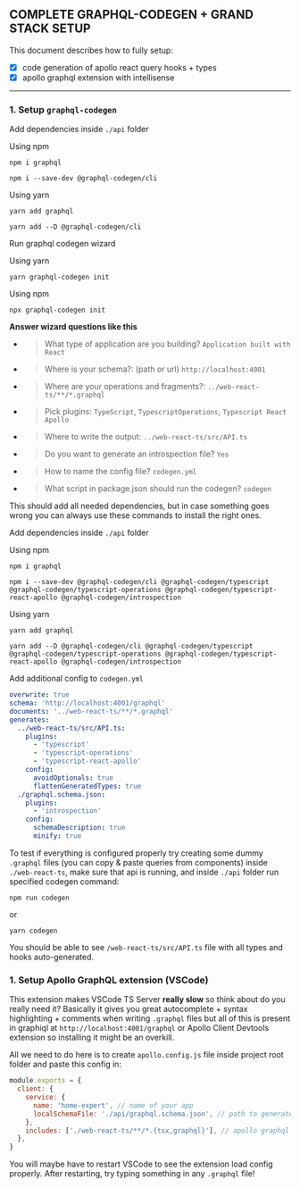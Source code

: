 ## COMPLETE GRAPHQL-CODEGEN + GRAND STACK SETUP

This document describes how to fully setup:

- [x] code generation of apollo react query hooks + types
- [x] apollo graphql extension with intellisense

---

### 1. Setup `graphql-codegen`

Add dependencies inside `./api` folder

Using npm

```shell
npm i graphql
```

```shell
npm i --save-dev @graphql-codegen/cli
```

Using yarn

```shell
yarn add graphql
```

```shell
yarn add --D @graphql-codegen/cli
```

Run graphql codegen wizard

Using yarn

```shell
yarn graphql-codegen init
```

Using npm

```shell
npx graphql-codegen init
```

**Answer wizard questions like this**

- > What type of application are you building? `Application built with React`
- > Where is your schema?: (path or url) `http://localhost:4001`
- > Where are your operations and fragments?: `../web-react-ts/**/*.graphql`
- > Pick plugins: `TypeScript`, `TypescriptOperations`, `Typescript React Apollo`
- > Where to write the output: `../web-react-ts/src/API.ts`
- > Do you want to generate an introspection file? `Yes`
- > How to name the config file? `codegen.yml`
- > What script in package.json should run the codegen? `codegen`

This should add all needed dependencies, but in case something goes wrong you can always use these commands to install the right ones.

Add dependencies inside `./api` folder

Using npm

```shell
npm i graphql
```

```shell
npm i --save-dev @graphql-codegen/cli @graphql-codegen/typescript @graphql-codegen/typescript-operations @graphql-codegen/typescript-react-apollo @graphql-codegen/introspection
```

Using yarn

```shell
yarn add graphql
```

```shell
yarn add --D @graphql-codegen/cli @graphql-codegen/typescript @graphql-codegen/typescript-operations @graphql-codegen/typescript-react-apollo @graphql-codegen/introspection
```

Add additional config to `codegen.yml`

```yml
overwrite: true
schema: 'http://localhost:4001/graphql'
documents: '../web-react-ts/**/*.graphql'
generates:
  ../web-react-ts/src/API.ts:
    plugins:
      - 'typescript'
      - 'typescript-operations'
      - 'typescript-react-apollo'
    config:
      avoidOptionals: true
      flattenGeneratedTypes: true
  ./graphql.schema.json:
    plugins:
      - 'introspection'
    config:
      schemaDescription: true
      minify: true
```

To test if everything is configured properly try creating some dummy `.graphql` files (you can copy & paste queries from components) inside `./web-react-ts`, make sure that api is running, and inside `./api` folder run specified codegen command:

```shell
npm run codegen
```

or

```shell
yarn codegen
```

You should be able to see `/web-react-ts/src/API.ts` file with all types and hooks auto-generated.

### 1. Setup Apollo GraphQL extension (VSCode)

This extension makes VSCode TS Server **really slow** so think about do you really need it?
Basically it gives you great autocomplete + syntax highlighting + comments when writing `.graphql` files but all of this is present in graphiql at `http://localhost:4001/graphql` or Apollo Client Devtools extension so installing it might be an overkill.

All we need to do here is to create `apollo.config.js` file inside project root folder and paste this config in:

```js
module.exports = {
  client: {
    service: {
      name: 'home-expert', // name of your app
      localSchemaFile: './api/graphql.schema.json', // path to generated introspection schema
    },
    includes: ['./web-react-ts/**/*.{tsx,graphql}'], // apollo graphql extension makes TS server slow af, this is a workaround
  },
}
```

You will maybe have to restart VSCode to see the extension load config properly. After restarting, try typing something in any `.graphql` file!
